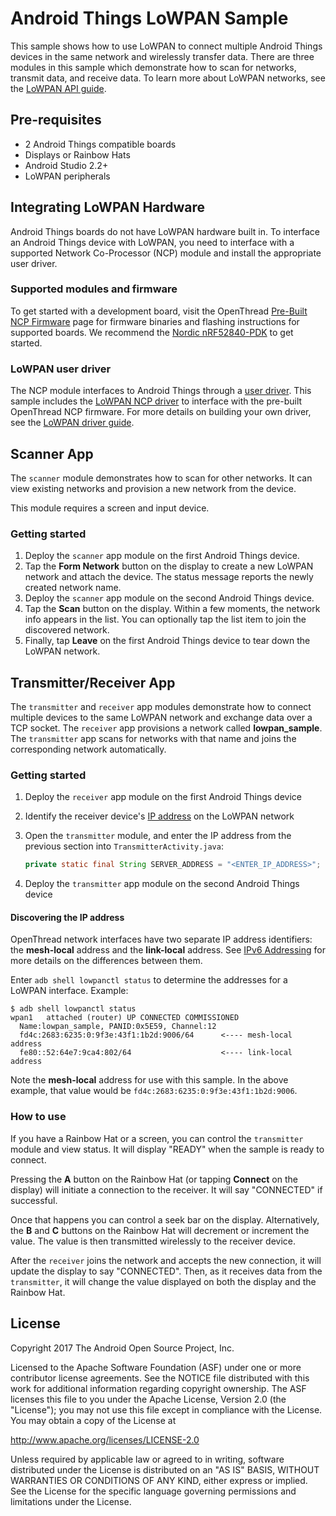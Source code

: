 # Android Things LoWPAN Sample

This sample shows how to use LoWPAN to connect multiple Android Things
devices in the same network and wirelessly transfer data. There are
three modules in this sample which demonstrate how to scan for networks,
transmit data, and receive data. To learn more about LoWPAN networks, see the
[LoWPAN API guide](https://developer.android.com/things/sdk/apis/lowpan.html).

## Pre-requisites

- 2 Android Things compatible boards
- Displays or Rainbow Hats
- Android Studio 2.2+
- LoWPAN peripherals

## Integrating LoWPAN Hardware
Android Things boards do not have LoWPAN hardware built in. To interface an
Android Things device with LoWPAN, you need to interface with a supported
Network Co-Processor (NCP) module and install the appropriate user driver.

### Supported modules and firmware
To get started with a development board, visit the OpenThread
[Pre-Built NCP Firmware](https://openthread.io/guides/ncp/firmware) page for
firmware binaries and flashing instructions for supported boards. We recommend the
[Nordic nRF52840-PDK](https://www.nordicsemi.com/eng/Products/nRF52840-Preview-DK)
to get started.

### LoWPAN user driver
The NCP module interfaces to Android Things through a
[user driver](https://developer.android.com/things/sdk/drivers/index.html).
This sample includes the
[LoWPAN NCP driver](https://github.com/androidthings/contrib-drivers/tree/master/lowpan)
to interface with the pre-built OpenThread NCP firmware.
For more details on building your own driver, see the
[LoWPAN driver guide](https://developer.android.com/things/sdk/drivers/lowpan.html).

## Scanner App
The `scanner` module demonstrates how to scan for other networks. It can
view existing networks and provision a new network from the device.

This module requires a screen and input device.

### Getting started

1.  Deploy the `scanner` app module on the first Android Things device.
1.  Tap the **Form Network** button on the display to create a new LoWPAN network
    and attach the device. The status message reports the newly created network
    name.
1.  Deploy the `scanner` app module on the second Android Things device.
1.  Tap the **Scan** button on the display. Within a few moments, the network
    info appears in the list. You can optionally tap the list item to join the
    discovered network.
1.  Finally, tap **Leave** on the first Android Things device to tear down the
    LoWPAN network.

## Transmitter/Receiver App
The `transmitter` and `receiver` app modules demonstrate how to connect
multiple devices to the same LoWPAN network and exchange data over a TCP socket.
The `receiver` app provisions a network called **lowpan_sample**. The
`transmitter` app scans for networks with that name and joins the corresponding
network automatically.

### Getting started

1.  Deploy the `receiver` app module on the first Android Things device
1.  Identify the receiver device's [IP address](#discovering-the-ip-address)
    on the LoWPAN network
1.  Open the `transmitter` module, and enter the IP address from the previous
    section into `TransmitterActivity.java`:

    ```java
    private static final String SERVER_ADDRESS = "<ENTER_IP_ADDRESS>";
    ```

1. Deploy the `transmitter` app module on the second Android Things device

#### Discovering the IP address
OpenThread network interfaces have two separate IP address identifiers:
the **mesh-local** address and the **link-local** address.
See [IPv6 Addressing](https://openthread.io/guides/thread_primer/ipv6_addressing)
for more details on the differences between them.

Enter `adb shell lowpanctl status` to determine the addresses for a LoWPAN
interface. Example:

```
$ adb shell lowpanctl status
wpan1	attached (router) UP CONNECTED COMMISSIONED
  Name:lowpan_sample, PANID:0x5E59, Channel:12
  fd4c:2683:6235:0:9f3e:43f1:1b2d:9006/64      <---- mesh-local address
  fe80::52:64e7:9ca4:802/64                    <---- link-local address
```

Note the **mesh-local** address for use with this sample. In the above example,
that value would be `fd4c:2683:6235:0:9f3e:43f1:1b2d:9006`.

### How to use
If you have a Rainbow Hat or a screen, you can control the `transmitter` module
and view status. It will display "READY" when the sample is ready to connect.

Pressing the **A** button on the Rainbow Hat (or tapping **Connect** on the display)
will initiate a connection to the receiver. It will say "CONNECTED" if successful.

Once that happens you can control a seek bar on the display. Alternatively,
the **B** and **C** buttons on the Rainbow Hat will decrement or increment
the value. The value is then transmitted wirelessly to the receiver device.

After the `receiver` joins the network and accepts the new connection, it will
update the display to say "CONNECTED". Then, as it receives data from the
`transmitter`, it will change the value displayed on both the display and the
Rainbow Hat.

## License

Copyright 2017 The Android Open Source Project, Inc.

Licensed to the Apache Software Foundation (ASF) under one or more contributor
license agreements.  See the NOTICE file distributed with this work for
additional information regarding copyright ownership.  The ASF licenses this
file to you under the Apache License, Version 2.0 (the "License"); you may not
use this file except in compliance with the License.  You may obtain a copy of
the License at

  http://www.apache.org/licenses/LICENSE-2.0

Unless required by applicable law or agreed to in writing, software
distributed under the License is distributed on an "AS IS" BASIS, WITHOUT
WARRANTIES OR CONDITIONS OF ANY KIND, either express or implied.  See the
License for the specific language governing permissions and limitations under
the License.

